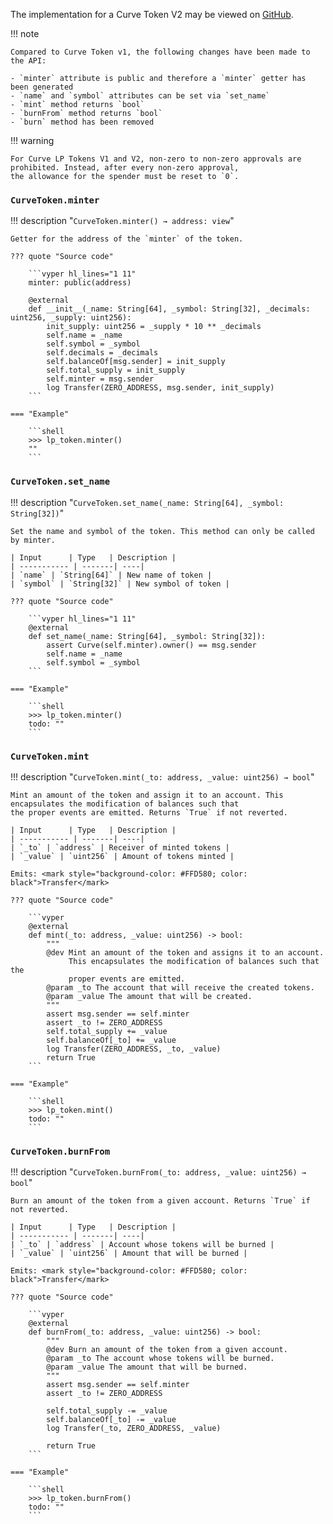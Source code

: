 The implementation for a Curve Token V2 may be viewed on
[GitHub](https://github.com/curvefi/curve-contract/blob/master/contracts/tokens/CurveTokenV2.vy).

!!! note

    Compared to Curve Token v1, the following changes have been made to the API:

    - `minter` attribute is public and therefore a `minter` getter has been generated
    - `name` and `symbol` attributes can be set via `set_name`
    - `mint` method returns `bool`
    - `burnFrom` method returns `bool`
    - `burn` method has been removed

!!! warning

    For Curve LP Tokens V1 and V2, non-zero to non-zero approvals are prohibited. Instead, after every non-zero approval,
    the allowance for the spender must be reset to `0`.

### `CurveToken.minter`

!!! description "`CurveToken.minter() → address: view`"

    Getter for the address of the `minter` of the token.

    ??? quote "Source code"

        ```vyper hl_lines="1 11"
        minter: public(address)

        @external
        def __init__(_name: String[64], _symbol: String[32], _decimals: uint256, _supply: uint256):
            init_supply: uint256 = _supply * 10 ** _decimals
            self.name = _name
            self.symbol = _symbol
            self.decimals = _decimals
            self.balanceOf[msg.sender] = init_supply
            self.total_supply = init_supply
            self.minter = msg.sender
            log Transfer(ZERO_ADDRESS, msg.sender, init_supply)
        ```

    === "Example"

        ```shell
        >>> lp_token.minter()
        ""
        ```

### `CurveToken.set_name`

!!! description "`CurveToken.set_name(_name: String[64], _symbol: String[32])`"

    Set the name and symbol of the token. This method can only be called by minter.

    | Input      | Type   | Description |
    | ----------- | -------| ----|
    | `name` | `String[64]` | New name of token |
    | `symbol` | `String[32]` | New symbol of token |

    ??? quote "Source code"

        ```vyper hl_lines="1 11"
        @external
        def set_name(_name: String[64], _symbol: String[32]):
            assert Curve(self.minter).owner() == msg.sender
            self.name = _name
            self.symbol = _symbol
        ```

    === "Example"

        ```shell
        >>> lp_token.minter()
        todo: ""
        ```

### `CurveToken.mint`

!!! description "`CurveToken.mint(_to: address, _value: uint256) → bool`"

    Mint an amount of the token and assign it to an account. This encapsulates the modification of balances such that
    the proper events are emitted. Returns `True` if not reverted.

    | Input      | Type   | Description |
    | ----------- | -------| ----|
    | `_to` | `address` | Receiver of minted tokens |
    | `_value` | `uint256` | Amount of tokens minted |

    Emits: <mark style="background-color: #FFD580; color: black">Transfer</mark>

    ??? quote "Source code"

        ```vyper
        @external
        def mint(_to: address, _value: uint256) -> bool:
            """
            @dev Mint an amount of the token and assigns it to an account.
                 This encapsulates the modification of balances such that the
                 proper events are emitted.
            @param _to The account that will receive the created tokens.
            @param _value The amount that will be created.
            """
            assert msg.sender == self.minter
            assert _to != ZERO_ADDRESS
            self.total_supply += _value
            self.balanceOf[_to] += _value
            log Transfer(ZERO_ADDRESS, _to, _value)
            return True
        ```

    === "Example"

        ```shell
        >>> lp_token.mint()
        todo: ""
        ```

### `CurveToken.burnFrom`

!!! description "`CurveToken.burnFrom(_to: address, _value: uint256) → bool`"

    Burn an amount of the token from a given account. Returns `True` if not reverted.

    | Input      | Type   | Description |
    | ----------- | -------| ----|
    | `_to` | `address` | Account whose tokens will be burned |
    | `_value` | `uint256` | Amount that will be burned |

    Emits: <mark style="background-color: #FFD580; color: black">Transfer</mark>

    ??? quote "Source code"

        ```vyper
        @external
        def burnFrom(_to: address, _value: uint256) -> bool:
            """
            @dev Burn an amount of the token from a given account.
            @param _to The account whose tokens will be burned.
            @param _value The amount that will be burned.
            """
            assert msg.sender == self.minter
            assert _to != ZERO_ADDRESS

            self.total_supply -= _value
            self.balanceOf[_to] -= _value
            log Transfer(_to, ZERO_ADDRESS, _value)

            return True
        ```

    === "Example"

        ```shell
        >>> lp_token.burnFrom()
        todo: ""
        ```
